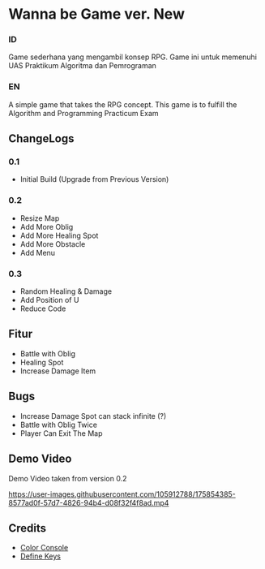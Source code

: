 # Wanna be Game ver. New

### ID
Game sederhana yang mengambil konsep RPG.
Game ini untuk memenuhi UAS Praktikum Algoritma dan Pemrograman

### EN
A simple game that takes the RPG concept.
This game is to fulfill the Algorithm and Programming Practicum Exam

## ChangeLogs
### 0.1
* Initial Build (Upgrade from Previous Version)

### 0.2
* Resize Map
* Add More Oblig
* Add More Healing Spot
* Add More Obstacle
* Add Menu

### 0.3
* Random Healing & Damage
* Add Position of U
* Reduce Code

## Fitur
* Battle with Oblig
* Healing Spot
* Increase Damage Item

## Bugs
* Increase Damage Spot can stack infinite (?)
* Battle with Oblig Twice
* Player Can Exit The Map

## Demo Video
Demo Video taken from version 0.2

https://user-images.githubusercontent.com/105912788/175854385-8577ad0f-57d7-4826-94b4-d08f32f4f8ad.mp4

## Credits
* [Color Console](https://github.com/imfl/color-console)
* [Define Keys](https://upload.wikimedia.org/wikipedia/commons/3/34/Ps2_de_keyboard_scancode_set_1.svg)
